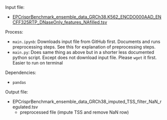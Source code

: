 Input file: 
- [EPCrisprBenchmark_ensemble_data_GRCh38.K562_ENCDO000AAD_ENCFF325RTP_DNaseOnly_features_NAfilled.tsv](https://raw.githubusercontent.com/karbalayghareh/ENCODE-E2G/main/data/crispri/EPCrisprBenchmark_ensemble_data_GRCh38.K562_ENCDO000AAD_ENCFF325RTP_DNaseOnly_features_NAfilled.tsv)

Process:
- `main.ipynb`: Downloads input file from GitHub first. Documents and runs preprocessing steps. See this for explanation of preprocessing steps. 
- `main.py`: Does same thing as above but in a shorter less documented python script. Except does not download input file. Please `wget` it first. Easier to run on terminal

Dependencies:
- `pandas`

Output file:
- EPCrisprBenchmark_ensemble_data_GRCh38_imputed_TSS_filter_NaN_regulated.tsv
  - preprocessed file (impute TSS and remove NaN row) 